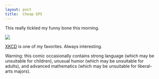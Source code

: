 ```yaml
---
layout: post
title:  Cheap GPS
---
```

This really tickled my funny bone this morning.

![](http://imgs.xkcd.com/comics/cheap_gps.png)

[XKCD](http://xdcd.com) is one of my favorites. Always interesting.

Warning: this comic occasionally contains strong language (which may be unsuitable for children), unusual humor (which may be unsuitable for adults), and advanced mathematics (which may be unsuitable for liberal-arts majors).

